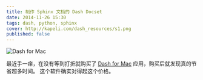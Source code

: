 ```yaml
---
title: 制作 Sphinx 文档的 Dash Docset
date: 2014-11-26 15:30
tags: dash, python, sphinx
cover: http://kapeli.com/dash_resources/s1.png
published: false
---
```


![Dash for Mac](http://kapeli.com/dash_resources/s1.png)

最近手一痒，在没有等到打折就购买了 [Dash for Mac][Dash] 应用，购买后就发现真的节省超多时间。
这个软件确实对得起这个价格。




[Dash]: http://kapeli.com/dash